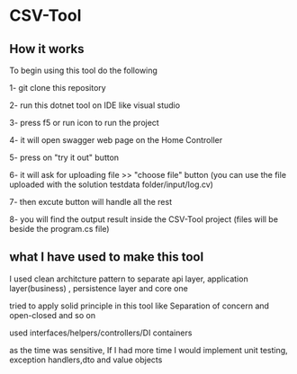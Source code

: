 # CSV-Tool

## How it works

To begin using this tool do the following 

 1- git clone this repository 
 
 2- run this dotnet tool on IDE like visual studio 
 
 3- press f5 or run icon to run the project
 
 4- it will open swagger web page on the Home Controller
 
 5- press on "try it out" button 
 
 6- it will ask for uploading file >> "choose file" button (you can use the file uploaded with the solution testdata folder/input/log.cv)
 
 7- then excute button will handle all the rest 
 
 8- you will find the output result inside the CSV-Tool project (files will be beside the program.cs file)


## what I have used to make this tool 
  
I used clean architcture pattern to separate api layer, application layer(business) , persistence layer and core one

tried to apply solid principle in this tool like Separation of concern and open-closed and so on 

used interfaces/helpers/controllers/DI containers

as the time was sensitive, If I had more time I would implement  unit testing, exception handlers,dto and value objects 

